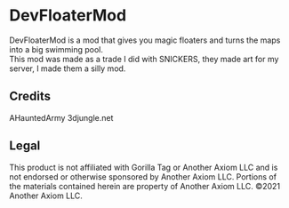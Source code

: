 # DevFloaterMod
DevFloaterMod is a mod that gives you magic floaters and turns the maps into a big swimming pool.   
This mod was made as a trade I did with SNICKERS, they made art for my server, I made them a silly mod.

## Credits
AHauntedArmy
3djungle.net

## Legal
This product is not affiliated with Gorilla Tag or Another Axiom LLC and is not endorsed or otherwise sponsored by Another Axiom LLC. Portions of the materials contained herein are property of Another Axiom LLC. ©2021 Another Axiom LLC.
